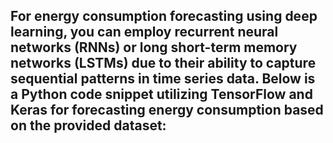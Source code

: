 ## For energy consumption forecasting using deep learning, you can employ recurrent neural networks (RNNs) or long short-term memory networks (LSTMs) due to their ability to capture sequential patterns in time series data. Below is a Python code snippet utilizing TensorFlow and Keras for forecasting energy consumption based on the provided dataset: